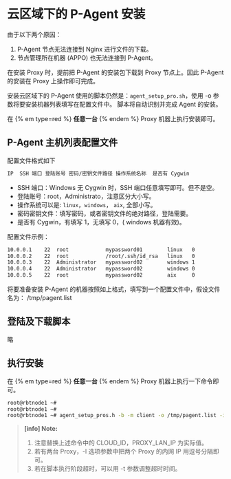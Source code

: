 # 云区域下的 P-Agent 安装

由于以下两个原因：

1. P-Agent 节点无法连接到 Nginx 进行文件的下载。
2. 节点管理所在机器 (APPO) 也无法连接到 P-Agent。


在安装 Proxy 时，提前把 P-Agent 的安装包下载到 Proxy 节点上。因此 P-Agent 的安装在 Proxy 上操作即可完成。

安装云区域下的 P-Agent 使用的脚本仍然是：`agent_setup_pro.sh`，使用 -o 参数将要安装机器列表填写在配置文件中。
脚本将自动识别并完成 Agent 的安装。


在 {% em type=red %} **任意一台** {% endem %} Proxy 机器上执行安装即可。

## P-Agent 主机列表配置文件

配置文件格式如下

```bash
IP  SSH 端口 登陆账号 密码/密钥文件路径 操作系统名称  是否有 Cygwin
```
- SSH 端口：Windows 无 Cygwin 时，SSH 端口任意填写即可。但不是空。
- 登陆账号：root，Administrato，注意区分大小写。
- 操作系统可以是: `linux`，`windows`， `aix`, 全部小写。
- 密码密钥文件：填写密码，或者密钥文件的绝对路径，登陆需要。
- 是否有 Cygwin，有填写 1，无填写 0，( windows 机器有效)。

配置文件示例：

```bash
10.0.0.1    22  root            mypassword01        linux   0
10.0.0.2    22  root            /root/.ssh/id_rsa   linux   0
10.0.0.3    22  Administrator   mypassword02        windows 1
10.0.0.4    22  Administrator   mypassword02        windows 0
10.0.0.5    22  root            mypassword02        aix     0
```

将要准备安装 P-Agent 的机器按照如上格式，填写到一个配置文件中，假设文件名为： /tmp/pagent.list

## 登陆及下载脚本
略

## 执行安装

在 {% em type=red %} **任意一台** {% endem %} Proxy 机器上执行一下命令即可。

```bash
root@rbtnode1 ~#
root@rbtnode1 ~#
root@rbtnode1 ~# agent_setup_pros.h -b -m client -o /tmp/pagent.list -i CLOUD_ID -l PROXY_LAN_IP
```

> **[info] Note:**
>
> 1. 注意替换上述命令中的 CLOUD_ID，PROXY_LAN_IP 为实际值。
> 2. 若有两台 Proxy，-l 选项参数中把两个 Proxy 的内网 IP 用逗号分隔即可。
> 3. 若在脚本执行阶段超时，可以用 -t 参数调整超时时间。
